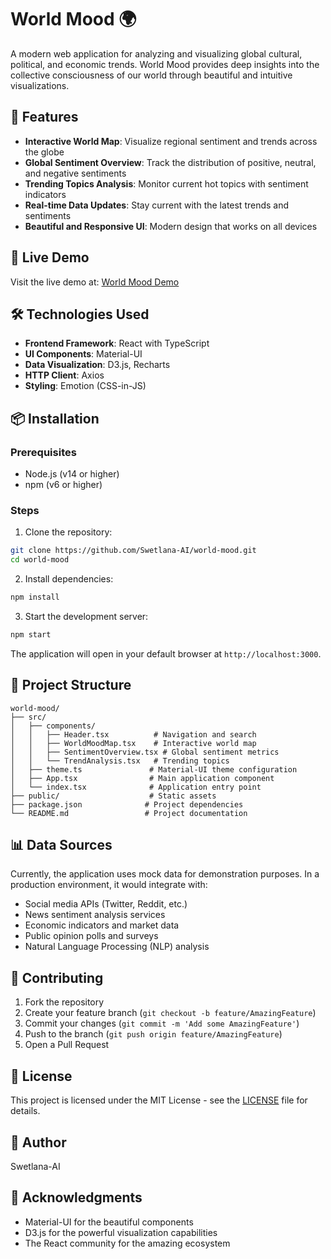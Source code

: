 # World Mood 🌍

A modern web application for analyzing and visualizing global cultural, political, and economic trends. World Mood provides deep insights into the collective consciousness of our world through beautiful and intuitive visualizations.

## 🌟 Features

- **Interactive World Map**: Visualize regional sentiment and trends across the globe
- **Global Sentiment Overview**: Track the distribution of positive, neutral, and negative sentiments
- **Trending Topics Analysis**: Monitor current hot topics with sentiment indicators
- **Real-time Data Updates**: Stay current with the latest trends and sentiments
- **Beautiful and Responsive UI**: Modern design that works on all devices

## 🚀 Live Demo

Visit the live demo at: [World Mood Demo](https://swetlana-ai.github.io/world-mood/)

## 🛠️ Technologies Used

- **Frontend Framework**: React with TypeScript
- **UI Components**: Material-UI
- **Data Visualization**: D3.js, Recharts
- **HTTP Client**: Axios
- **Styling**: Emotion (CSS-in-JS)

## 📦 Installation

### Prerequisites

- Node.js (v14 or higher)
- npm (v6 or higher)

### Steps

1. Clone the repository:
```bash
git clone https://github.com/Swetlana-AI/world-mood.git
cd world-mood
```

2. Install dependencies:
```bash
npm install
```

3. Start the development server:
```bash
npm start
```

The application will open in your default browser at `http://localhost:3000`.

## 🔧 Project Structure

```
world-mood/
├── src/
│   ├── components/
│   │   ├── Header.tsx          # Navigation and search
│   │   ├── WorldMoodMap.tsx    # Interactive world map
│   │   ├── SentimentOverview.tsx # Global sentiment metrics
│   │   └── TrendAnalysis.tsx   # Trending topics
│   ├── theme.ts               # Material-UI theme configuration
│   ├── App.tsx                # Main application component
│   └── index.tsx              # Application entry point
├── public/                    # Static assets
├── package.json              # Project dependencies
└── README.md                 # Project documentation
```

## 📊 Data Sources

Currently, the application uses mock data for demonstration purposes. In a production environment, it would integrate with:

- Social media APIs (Twitter, Reddit, etc.)
- News sentiment analysis services
- Economic indicators and market data
- Public opinion polls and surveys
- Natural Language Processing (NLP) analysis

## 🤝 Contributing

1. Fork the repository
2. Create your feature branch (`git checkout -b feature/AmazingFeature`)
3. Commit your changes (`git commit -m 'Add some AmazingFeature'`)
4. Push to the branch (`git push origin feature/AmazingFeature`)
5. Open a Pull Request

## 📝 License

This project is licensed under the MIT License - see the [LICENSE](LICENSE) file for details.

## 👤 Author

Swetlana-AI

## 🙏 Acknowledgments

- Material-UI for the beautiful components
- D3.js for the powerful visualization capabilities
- The React community for the amazing ecosystem

